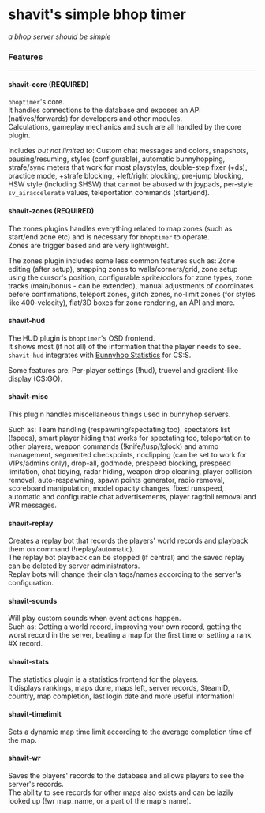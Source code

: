 # shavit's simple bhop timer
*a bhop server should be simple*

### Features
---

#### shavit-core (REQUIRED)
`bhoptimer`'s core.  
It handles connections to the database and exposes an API (natives/forwards) for developers and other modules.  
Calculations, gameplay mechanics and such are all handled by the core plugin.

Includes *but not limited to*: Custom chat messages and colors, snapshots, pausing/resuming, styles (configurable), automatic bunnyhopping, strafe/sync meters that work for most playstyles, double-step fixer (+ds), practice mode, +strafe blocking, +left/right blocking, pre-jump blocking, HSW style (including SHSW) that cannot be abused with joypads, per-style `sv_airaccelerate` values, teleportation commands (start/end).

#### shavit-zones (REQUIRED)
The zones plugins handles everything related to map zones (such as start/end zone etc) and is necessary for `bhoptimer` to operate.  
Zones are trigger based and are very lightweight.

The zones plugin includes some less common features such as: Zone editing (after setup), snapping zones to walls/corners/grid, zone setup using the cursor's position, configurable sprite/colors for zone types, zone tracks (main/bonus - can be extended), manual adjustments of coordinates before confirmations, teleport zones, glitch zones, no-limit zones (for styles like 400-velocity), flat/3D boxes for zone rendering, an API and more.

#### shavit-hud
The HUD plugin is `bhoptimer`'s OSD frontend.  
It shows most (if not all) of the information that the player needs to see.  
`shavit-hud` integrates with [Bunnyhop Statistics](https://github.com/shavitush/bhopstats) for CS:S.

Some features are: Per-player settings (!hud), truevel and gradient-like display (CS:GO).

#### shavit-misc
This plugin handles miscellaneous things used in bunnyhop servers.

Such as: Team handling (respawning/spectating too), spectators list (!specs), smart player hiding that works for spectating too, teleportation to other players, weapon commands (!knife/!usp/!glock) and ammo management, segmented checkpoints, noclipping (can be set to work for VIPs/admins only), drop-all, godmode, prespeed blocking, prespeed limitation, chat tidying, radar hiding, weapon drop cleaning, player collision removal, auto-respawning, spawn points generator, radio removal, scoreboard manipulation, model opacity changes, fixed runspeed, automatic and configurable chat advertisements, player ragdoll removal and WR messages.

#### shavit-replay
Creates a replay bot that records the players' world records and playback them on command (!replay/automatic).  
The replay bot playback can be stopped (if central) and the saved replay can be deleted by server administrators.  
Replay bots will change their clan tags/names according to the server's configuration.

#### shavit-sounds
Will play custom sounds when event actions happen.  
Such as: Getting a world record, improving your own record, getting the worst record in the server, beating a map for the first time or setting a rank #X record.

#### shavit-stats
The statistics plugin is a statistics frontend for the players.  
It displays rankings, maps done, maps left, server records, SteamID, country, map completion, last login date and more useful information!

#### shavit-timelimit
Sets a dynamic map time limit according to the average completion time of the map.

#### shavit-wr
Saves the players' records to the database and allows players to see the server's records.  
The ability to see records for other maps also exists and can be lazily looked up (!wr map_name, or a part of the map's name).